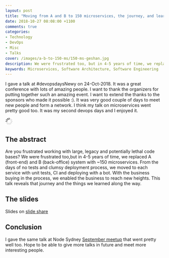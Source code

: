 ```yaml
---
layout: post
title: "Moving from A and B to 150 microservices, the journey, and learnings [Slides]"
date: 2018-10-27 08:08:00 +1100
comments: true
categories: 
- Technology
- DevOps
- Misc 
- Talks
cover: /images/a-b-to-150-ms/150-ms-geshan.jpg
description: We were frustrated too, but in 4-5 years of time, we replaced A (front-end) and B (back-office) system with ~150 microservices.
keywords: Microservices, Software Architecture, Software Engineering
---
```


I gave a talk at #devopsdaysNewy on 24-Oct-2018. It was a great conference with lots of amazing people.
I want to thank the organizers for putting together such an amazing event. I want to extend the thanks to the sponsors who made it possible :). It was very good couple of days to meet new people and form a network. I think my talk on microservices went pretty good too. It was my second devops days and I enjoyed it.

<img class="center" src="/images/generic/loading.gif" title="Moving from A and B to 150 microservices, the journey, and learnings" alt="Moving from A and B to 150 microservices, the journey, and learnings" data-echo="/images/a-b-to-150-ms/150-ms-geshan.jpg">
<!-- more -->

## The abstract

Are you frustrated working with large, legacy and potentially lethal code bases? We were frustrated too,but in 4-5 years of time, we replaced A (front-end) and B (back-office) system with ~150 microservices. From the days of no tests and clumsy deployment process, we moved to each service with unit tests, CI and deploying with a bot. With the business buying in the process, we enabled the business to reach new heights. This talk reveals that journey and the things we learned along the way.

## The slides

<script async class="speakerdeck-embed" data-id="05a92573b3fc4221b6a17478ae0db2b2" data-ratio="1.77777777777778" src="//speakerdeck.com/assets/embed.js"></script>

Slides on [slide share](https://www.slideshare.net/geshan/moving-from-a-and-b-to-150-microservices-the-journey-and-learnings)

## Conclusion

I gave the same talk at Node Sydney [September meetup](https://www.meetup.com/node-sydney/events/cvdqzpyxmbjb/) that went pretty well too. Hope to be able to give more talks in future and meet more interesting people.
